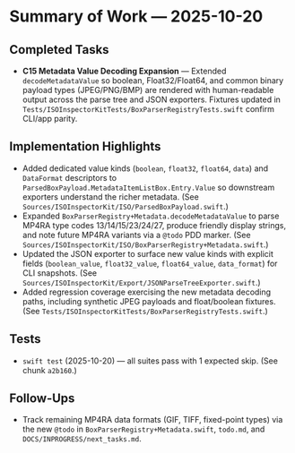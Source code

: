 # Summary of Work — 2025-10-20

## Completed Tasks

- **C15 Metadata Value Decoding Expansion** — Extended `decodeMetadataValue` so boolean, Float32/Float64, and common binary payload types (JPEG/PNG/BMP) are rendered with human-readable output across the parse tree and JSON exporters. Fixtures updated in `Tests/ISOInspectorKitTests/BoxParserRegistryTests.swift` confirm CLI/app parity.

## Implementation Highlights

- Added dedicated value kinds (`boolean`, `float32`, `float64`, `data`) and `DataFormat` descriptors to `ParsedBoxPayload.MetadataItemListBox.Entry.Value` so downstream exporters understand the richer metadata. (See `Sources/ISOInspectorKit/ISO/ParsedBoxPayload.swift`.)
- Expanded `BoxParserRegistry+Metadata.decodeMetadataValue` to parse MP4RA type codes 13/14/15/23/24/27, produce friendly display strings, and note future MP4RA variants via a `@todo` PDD marker. (See `Sources/ISOInspectorKit/ISO/BoxParserRegistry+Metadata.swift`.)
- Updated the JSON exporter to surface new value kinds with explicit fields (`boolean_value`, `float32_value`, `float64_value`, `data_format`) for CLI snapshots. (See `Sources/ISOInspectorKit/Export/JSONParseTreeExporter.swift`.)
- Added regression coverage exercising the new metadata decoding paths, including synthetic JPEG payloads and float/boolean fixtures. (See `Tests/ISOInspectorKitTests/BoxParserRegistryTests.swift`.)

## Tests

- `swift test` (2025-10-20) — all suites pass with 1 expected skip. (See chunk `a2b160`.)

## Follow-Ups

- Track remaining MP4RA data formats (GIF, TIFF, fixed-point types) via the new `@todo` in `BoxParserRegistry+Metadata.swift`, `todo.md`, and `DOCS/INPROGRESS/next_tasks.md`.

